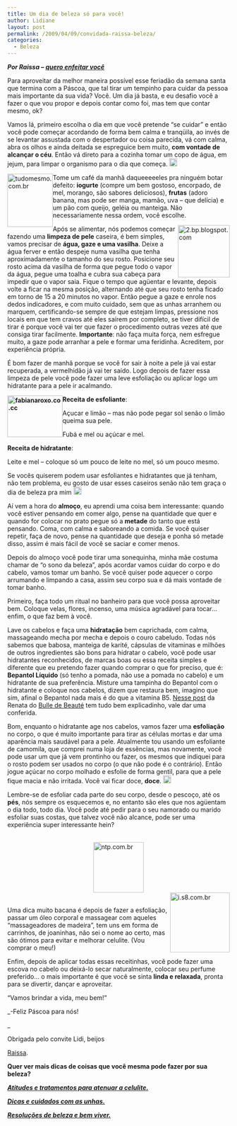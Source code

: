 ```yaml
---
title: Um dia de beleza só para você!
author: Lidiane
layout: post
permalink: /2009/04/09/convidada-raissa-beleza/
categories:
  - Beleza
---
```

**_Por Raissa – <a href="http://queroenfeitarvoce.blogspot.com/" target="_blank" rel="noopener noreferrer">quero enfeitar você</a>_**

Para aproveitar da melhor maneira possível esse feriadão da semana santa que termina com a Páscoa, que tal tirar um tempinho para cuidar da pessoa mais importante da sua vida? Você. Um dia já basta, e eu desafio você a fazer o que vou propor e depois contar como foi, mas tem que contar mesmo, ok?

Vamos lá, primeiro escolha o dia em que você pretende “se cuidar” e então você pode começar acordando de forma bem calma e tranqüila, ao invés de se levantar assustada com o despertador ou coisa parecida, vá com calma, abra os olhos e ainda deitada se espreguice bem muito, **com vontade de alcançar o céu**. Então vá direto para a cozinha tomar um copo de água, em jejum, para limpar o organismo para o dia que começa. [<img style="display: inline;" title="clip_image001[6]" src="https://www.trololodemulher.com.br/2009/04/clip-image0016-thumb6.gif" alt="clip_image001[6]" width="18" height="18" />](https://www.trololodemulher.com.br/2009/04/clip-image00166.gif)

[<img style="display: inline; margin-left: 0; margin-right: 0; border-width: 0;" title="tudomesmo.com.br" src="https://www.trololodemulher.com.br/2009/04/tudomesmocombr-thumb.jpg" border="0" alt="tudomesmo.com.br" width="103" height="120" align="left" />](https://www.trololodemulher.com.br/2009/04/tudomesmocombr.jpg) Tome um café da manhã daqueeeeeles pra ninguém botar defeito: **iogurte** (compre um bem gostoso, encorpado, de mel, morango, são sabores deliciosos), **frutas** (adoro banana, mas pode ser manga, mamão, uva – que delícia) e um pão com queijo, geléia ou manteiga. Não necessariamente nessa ordem, você escolhe.

[<img style="display: inline; margin-left: 0; margin-right: 0; border-width: 0;" title="2.bp.blogspot.com" src="https://www.trololodemulher.com.br/2009/04/2bpblogspotcom-thumb.jpg" border="0" alt="2.bp.blogspot.com" width="117" height="118" align="right" />](https://www.trololodemulher.com.br/2009/04/2bpblogspotcom.jpg) Após se alimentar, nós podemos começar fazendo uma **limpeza de pele** caseira, é bem simples, vamos precisar de **água, gaze e uma vasilha**. Deixe a água ferver e então despeje numa vasilha que tenha aproximadamente o tamanho do seu rosto. Posicione seu rosto acima da vasilha de forma que pegue todo o vapor da água, pegue uma toalha e cubra sua cabeça para impedir que o vapor saia. Fique o tempo que agüentar e levante, depois volte a ficar na mesma posição, alternando até que seu rosto tenha ficado em torno de 15 a 20 minutos no vapor. Então pegue a gaze e enrole nos dedos indicadores, e com muito cuidado, sem que as unhas arranhem ou marquem, certificando-se sempre de que estejam limpas, pressione nos locais em que tem cravos até eles saírem por completo, se tiver difícil de tirar é porque você vai ter que fazer o procedimento outras vezes até que consiga tirar facilmente. **Importante**: não faça muita força, nem esfregue muito, a gaze pode arranhar a pele e formar uma feridinha. Acreditem, por experiência própria.

É bom fazer de manhã porque se você for sair à noite a pele já vai estar recuperada, a vermelhidão já vai ter saído. Logo depois de fazer essa limpeza de pele você pode fazer uma leve esfoliação ou aplicar logo um hidratante para a pele ir acalmando.

**[<img style="display: inline; margin-left: 0; margin-right: 0; border-width: 0;" title="fabianaroxo.co.cc" src="https://www.trololodemulher.com.br/2009/04/fabianaroxococc-thumb.jpg" border="0" alt="fabianaroxo.co.cc" width="125" height="94" align="left" />](https://www.trololodemulher.com.br/2009/04/fabianaroxococc.jpg) Receita de esfoliante**:

Açucar e limão &#8211; mas não pode pegar sol senão o limão queima sua pele.

Fubá e mel ou açúcar e mel.

**Receita de hidratante**:

Leite e mel &#8211; coloque só um pouco de leite no mel, só um pouco mesmo.

Se vocês quiserem podem usar esfoliantes e hidratantes que já tenham, não tem problema, eu gosto de usar esses caseiros senão não tem graça o dia de beleza pra mim [<img style="display: inline;" title="clip_image001" src="https://www.trololodemulher.com.br/2009/04/clip-image001-thumb10.gif" alt="clip_image001" width="18" height="18" />](https://www.trololodemulher.com.br/2009/04/clip-image00125.gif)

Aí vem a hora do **almoço**, eu aprendi uma coisa bem interessante: quando você estiver pensando em comer algo, pense na quantidade que quer e quando for colocar no prato pegue só a **metade** do tanto que está pensando. Coma, com calma e saboreando a comida. Se você quiser repetir, faça de novo, pense na quantidade que deseja e ponha só metade disso, assim é mais fácil de você se saciar e comer menos.

Depois do almoço você pode tirar uma sonequinha, minha mãe costuma chamar de “o sono da beleza”, após acordar vamos cuidar do corpo e do cabelo, vamos tomar um banho. Se você quiser pode aquecer o corpo arrumando e limpando a casa, assim seu corpo sua e dá mais vontade de tomar banho.

Primeiro, faça todo um ritual no banheiro para que você possa aproveitar bem. Coloque velas, flores, incenso, uma música agradável para tocar&#8230; enfim, o que faz bem à você.

Lave os cabelos e faça uma **hidratação** bem caprichada, com calma, massageando mecha por mecha e depois o couro cabeludo. Todas nós sabemos que babosa, manteiga de karité, cápsulas de vitaminas e milhões de outros ingredientes são bons para hidratar o cabelo, você pode usar hidratantes reconhecidos, de marcas boas ou essa receita simples e diferente que eu pretendo fazer quando comprar o que for preciso, que é: **Bepantol Líquido** (só tenho a pomada, não use a pomada no cabelo) e um hidratante de sua preferência. Misture uma tampinha do Bepantol com o hidratante e coloque nos cabelos, dizem que restaura bem, imagino que sim, afinal o Bepantol nada mais é do que a vitamina B5. <a href="http://bulledebeaute.wordpress.com/2008/10/09/bepantol-nos-cabelos/" target="_blank" rel="noopener noreferrer">Nesse post</a> da Renata do <a href="http://bulledebeaute.wordpress.com/" target="_blank" rel="noopener noreferrer">Bulle de Beauté</a> tem tudo bem explicadinho, vale dar uma conferida.

Bom, enquanto o hidratante age nos cabelos, vamos fazer uma **esfoliação** no corpo, o que é muito importante para tirar as células mortas e dar uma aparência mais saudável para a pele. Atualmente tou usando um esfoliante de camomila, que comprei numa loja de essências, mas novamente, você pode usar um que já vem prontinho ou fazer, os mesmos que indiquei para o rosto podem ser usados no corpo (o que não pode é o contrário). Então jogue açúcar no corpo molhado e esfolie de forma gentil, para que a pele fique macia e não irritada. Você vai ficar doce, **doce**. [<img style="display: inline;" title="clip_image001[4]" src="https://www.trololodemulher.com.br/2009/04/clip-image0014-thumb6.gif" alt="clip_image001[4]" width="18" height="18" />](https://www.trololodemulher.com.br/2009/04/clip-image00147.gif)

Lembre-se de esfoliar cada parte do seu corpo, desde o pescoço, até os **pés**, nós sempre os esquecemos e, no entanto são eles que nos agüentam o dia todo, todo dia. Você pode até pedir para o seu namorado ou marido esfoliar suas costas, que talvez você não alcance, pode ser uma experiência super interessante hein?

 [<img style="display: block; float: none; margin-left: auto; margin-right: auto; border-width: 0;" title="ntp.com.br" src="https://www.trololodemulher.com.br/2009/04/ntpcombr-thumb.jpg" border="0" alt="ntp.com.br" width="114" height="114" />](https://www.trololodemulher.com.br/2009/04/ntpcombr.jpg) [<img style="display: inline; margin-left: 0; margin-right: 0; border-width: 0;" title="i.s8.com.br" src="https://www.trololodemulher.com.br/2009/04/is8combr-thumb.jpg" border="0" alt="i.s8.com.br" width="135" height="135" align="right" />](https://www.trololodemulher.com.br/2009/04/is8combr.jpg)

Uma dica muito bacana é depois de fazer a esfoliação, passar um óleo corporal e massagear com aqueles “massageadores de madeira”, tem uns em forma de carrinhos, de joaninhas, não sei o nome ao certo, mas são ótimos para evitar e melhorar celulite. (Vou comprar o meu!)

Enfim, depois de aplicar todas essas receitinhas, você pode fazer uma escova no cabelo ou deixá-lo secar naturalmente, colocar seu perfume preferido&#8230; o mais importante é que você se sinta **linda e relaxada**, pronta para se divertir, dançar e aproveitar.

“Vamos brindar a vida, meu bem!”

_-Feliz Páscoa para nós!
  
_ 

Obrigada pelo convite Lidi, beijos

<a href="http://queroenfeitarvoce.blogspot.com/" target="_blank" rel="noopener noreferrer">Raissa</a>.

**Quer ver mais dicas de coisas que você mesma pode fazer por sua beleza?**

**_<a href="http://www.trololodemulher.com.br/2009/12/14/atitudes-e-tratamentos-para-atenuar-a-celulite/" target="_self">Atitudes e tratamentos para atenuar a celulite.</a>_**

**_<a href="http://www.trololodemulher.com.br/2009/04/14/unhas-dicas-para-uma-bicha-beeeem-fmea/" target="_self">Dicas e cuidados com as unhas.</a>_**

**_<a href="http://www.trololodemulher.com.br/2009/01/03/dica-beleza-saude/" target="_self">Resoluções de beleza e bem viver.</a>_**